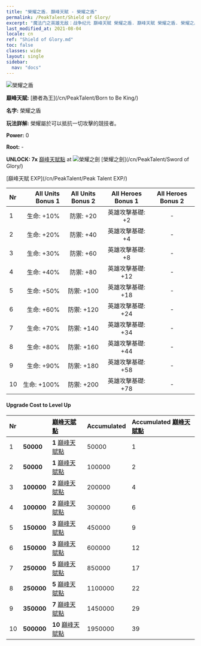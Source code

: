 ```yaml
---
title: "榮耀之盾. 巔峰天賦 - 榮耀之盾"
permalink: /PeakTalent/Shield of Glory/
excerpt: "魔法门之英雄无敌：战争纪元 巔峰天賦 榮耀之盾. 巔峰天賦 榮耀之盾. 榮耀之盾"
last_modified_at: 2021-08-04
locale: cn
ref: "Shield of Glory.md"
toc: false
classes: wide
layout: single
sidebar:
  nav: "docs"
---
```


  ![榮耀之盾](/images/pt/talent_4202.png)

  **巔峰天賦:** [勝者為王](/cn/PeakTalent/Born to Be King/)

  **名字:** 榮耀之盾

  **玩法詳解:** 榮耀屬於可以抵抗一切攻擊的競技者。

  **Power:** 0

  **Root:** -

  **UNLOCK: 7x** [巔峰天賦點](/cn/Items/con_934/) at ![榮耀之劍](/images/pt/talent_4201.png) [榮耀之劍](/cn/PeakTalent/Sword of Glory/)

  [巔峰天賦 EXP](/cn/PeakTalent/Peak Talent EXP/)

  | Nr | All Units Bonus 1 | All Units Bonus 2 | All Heroes Bonus 1 | All Heroes Bonus 2 |
  |:---|--------------:|:-------------:|:-------------:|:-------------:|
  | 1 | 生命: +10% | 防禦: +20 | 英雄攻擊基礎: +2 | - |
  | 2 | 生命: +20% | 防禦: +40 | 英雄攻擊基礎: +4 | - |
  | 3 | 生命: +30% | 防禦: +60 | 英雄攻擊基礎: +8 | - |
  | 4 | 生命: +40% | 防禦: +80 | 英雄攻擊基礎: +12 | - |
  | 5 | 生命: +50% | 防禦: +100 | 英雄攻擊基礎: +18 | - |
  | 6 | 生命: +60% | 防禦: +120 | 英雄攻擊基礎: +24 | - |
  | 7 | 生命: +70% | 防禦: +140 | 英雄攻擊基礎: +34 | - |
  | 8 | 生命: +80% | 防禦: +160 | 英雄攻擊基礎: +44 | - |
  | 9 | 生命: +90% | 防禦: +180 | 英雄攻擊基礎: +58 | - |
  | 10 | 生命: +100% | 防禦: +200 | 英雄攻擊基礎: +78 | - |


#### Upgrade Cost to Level Up

  | Nr | <i class="fas fa-coins"/> | [巔峰天賦點](/cn/Items/con_934/) | Accumulated <i class="fas fa-coins"/> | Accumulated [巔峰天賦點](/cn/Items/con_934/) |
  |:---|:--------------|:-------------|:-------------|:-------------|
  | 1 | **50000** | **1** [巔峰天賦點](/cn/Items/con_934/) | 50000 | 1 |
  | 2 | **50000** | **1** [巔峰天賦點](/cn/Items/con_934/) | 100000 | 2 |
  | 3 | **100000** | **2** [巔峰天賦點](/cn/Items/con_934/) | 200000 | 4 |
  | 4 | **100000** | **2** [巔峰天賦點](/cn/Items/con_934/) | 300000 | 6 |
  | 5 | **150000** | **3** [巔峰天賦點](/cn/Items/con_934/) | 450000 | 9 |
  | 6 | **150000** | **3** [巔峰天賦點](/cn/Items/con_934/) | 600000 | 12 |
  | 7 | **250000** | **5** [巔峰天賦點](/cn/Items/con_934/) | 850000 | 17 |
  | 8 | **250000** | **5** [巔峰天賦點](/cn/Items/con_934/) | 1100000 | 22 |
  | 9 | **350000** | **7** [巔峰天賦點](/cn/Items/con_934/) | 1450000 | 29 |
  | 10 | **500000** | **10** [巔峰天賦點](/cn/Items/con_934/) | 1950000 | 39 |
